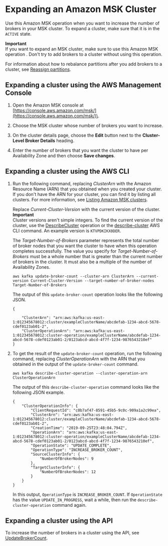 # Expanding an Amazon MSK Cluster<a name="msk-update-broker-count"></a>

Use this Amazon MSK operation when you want to increase the number of brokers in your MSK cluster\. To expand a cluster, make sure that it is in the `ACTIVE` state\.

**Important**  
If you want to expand an MSK cluster, make sure to use this Amazon MSK operation \. Don't try to add brokers to a cluster without using this operation\.

For information about how to rebalance partitions after you add brokers to a cluster, see [Reassign partitions](bestpractices.md#bestpractices-balance-cluster)\.

## Expanding a cluster using the AWS Management Console<a name="expand-cluster-console"></a>

1. Open the Amazon MSK console at [https://console.aws.amazon.com/msk/](https://console.aws.amazon.com/msk/)\.

1. Choose the MSK cluster whose number of brokers you want to increase\.

1. On the cluster details page, choose the **Edit** button next to the **Cluster\-Level Broker Details** heading\.

1. Enter the number of brokers that you want the cluster to have per Availability Zone and then choose **Save changes**\.

## Expanding a cluster using the AWS CLI<a name="expand-cluster-cli"></a>

1. Run the following command, replacing *ClusterArn* with the Amazon Resource Name \(ARN\) that you obtained when you created your cluster\. If you don't have the ARN for your cluster, you can find it by listing all clusters\. For more information, see [Listing Amazon MSK clusters](msk-list-clusters.md)\.

   Replace *Current\-Cluster\-Version* with the current version of the cluster\. 
**Important**  
Cluster versions aren't simple integers\. To find the current version of the cluster, use the [DescribeCluster](https://docs.aws.amazon.com/msk/1.0/apireference/clusters-clusterarn.html#DescribeCluster) operation or the [describe\-cluster](https://awscli.amazonaws.com/v2/documentation/api/latest/reference/kafka/describe-cluster.html) AWS CLI command\. An example version is `KTVPDKIKX0DER`\.

   The *Target\-Number\-of\-Brokers* parameter represents the total number of broker nodes that you want the cluster to have when this operation completes successfully\. The value you specify for *Target\-Number\-of\-Brokers* must be a whole number that is greater than the current number of brokers in the cluster\. It must also be a multiple of the number of Availability Zones\.

   ```
   aws kafka update-broker-count --cluster-arn ClusterArn --current-version Current-Cluster-Version --target-number-of-broker-nodes Target-Number-of-Brokers
   ```

   The output of this `update-broker-count` operation looks like the following JSON\.

   ```
   {
       
       "ClusterArn": "arn:aws:kafka:us-east-1:012345678012:cluster/exampleClusterName/abcdefab-1234-abcd-5678-cdef0123ab01-2",
       "ClusterOperationArn": "arn:aws:kafka:us-east-1:012345678012:cluster-operation/exampleClusterName/abcdefab-1234-abcd-5678-cdef0123ab01-2/0123abcd-abcd-4f7f-1234-9876543210ef"
   }
   ```

1. To get the result of the `update-broker-count` operation, run the following command, replacing *ClusterOperationArn* with the ARN that you obtained in the output of the `update-broker-count` command\.

   ```
   aws kafka describe-cluster-operation --cluster-operation-arn ClusterOperationArn
   ```

   The output of this `describe-cluster-operation` command looks like the following JSON example\.

   ```
   {
       "ClusterOperationInfo": {
           "ClientRequestId": "c0b7af47-8591-45b5-9c0c-909a1a2c99ea",
           "ClusterArn": "arn:aws:kafka:us-east-1:012345678012:cluster/exampleClusterName/abcdefab-1234-abcd-5678-cdef0123ab01-2",
           "CreationTime": "2019-09-25T23:48:04.794Z",
           "OperationArn": "arn:aws:kafka:us-east-1:012345678012:cluster-operation/exampleClusterName/abcdefab-1234-abcd-5678-cdef0123ab01-2/0123abcd-abcd-4f7f-1234-9876543210ef",
           "OperationState": "UPDATE_COMPLETE",
           "OperationType": "INCREASE_BROKER_COUNT",
           "SourceClusterInfo": {
               "NumberOfBrokerNodes": 9
           },
           "TargetClusterInfo": {
               "NumberOfBrokerNodes": 12
           }
       }
   }
   ```

   In this output, `OperationType` is `INCREASE_BROKER_COUNT`\. If `OperationState` has the value `UPDATE_IN_PROGRESS`, wait a while, then run the `describe-cluster-operation` command again\. 

## Expanding a cluster using the API<a name="expand-cluster-api"></a>

To increase the number of brokers in a cluster using the API, see [UpdateBrokerCount](https://docs.aws.amazon.com//msk/1.0/apireference/clusters-clusterarn-nodes-count.html#UpdateBrokerCount)\.